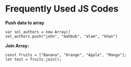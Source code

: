 # Frequently Used JS Codes


<b>Push data to array </b>

<pre><code>var sel_authors = new Array()
sel_authors.push("john", "mahbub", "alam", "khan")
</pre></code>

<b>Join Array:</b>

<pre><code>const fruits = ["Banana", "Orange", "Apple", "Mango"];
let text = fruits.join(); 
</pre></code>
